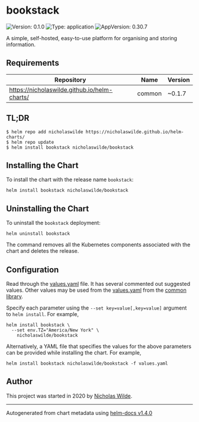# bookstack

![Version: 0.1.0](https://img.shields.io/badge/Version-0.1.0-informational?style=flat-square) ![Type: application](https://img.shields.io/badge/Type-application-informational?style=flat-square) ![AppVersion: 0.30.7](https://img.shields.io/badge/AppVersion-0.30.7-informational?style=flat-square)

A simple, self-hosted, easy-to-use platform for organising and storing information.

## Requirements

| Repository | Name | Version |
|------------|------|---------|
| https://nicholaswilde.github.io/helm-charts/ | common | ~0.1.7 |

## TL;DR
```console
$ helm repo add nicholaswilde https://nicholaswilde.github.io/helm-charts/
$ helm repo update
$ helm install bookstack nicholaswilde/bookstack
```

## Installing the Chart
To install the chart with the release name `bookstack`:
```console
helm install bookstack nicholaswilde/bookstack
```

## Uninstalling the Chart
To uninstall the `bookstack` deployment:
```console
helm uninstall bookstack
```
The command removes all the Kubernetes components associated with the chart and deletes the release.

## Configuration

Read through the [values.yaml](./values.yaml) file. It has several commented out suggested values.
Other values may be used from the [values.yaml](../common/values.yaml) from the [common library](../common).

Specify each parameter using the `--set key=value[,key=value]` argument to `helm install`. For example,
```console
helm install bookstack \
  --set env.TZ="America/New York" \
    nicholaswilde/bookstack
```

Alternatively, a YAML file that specifies the values for the above parameters can be provided while installing the chart.
For example,
```console
helm install bookstack nicholaswilde/bookstack -f values.yaml
```

## Author
This project was started in 2020 by [Nicholas Wilde](https://github.com/nicholaswilde).

----------------------------------------------
Autogenerated from chart metadata using [helm-docs v1.4.0](https://github.com/norwoodj/helm-docs/releases/v1.4.0)
